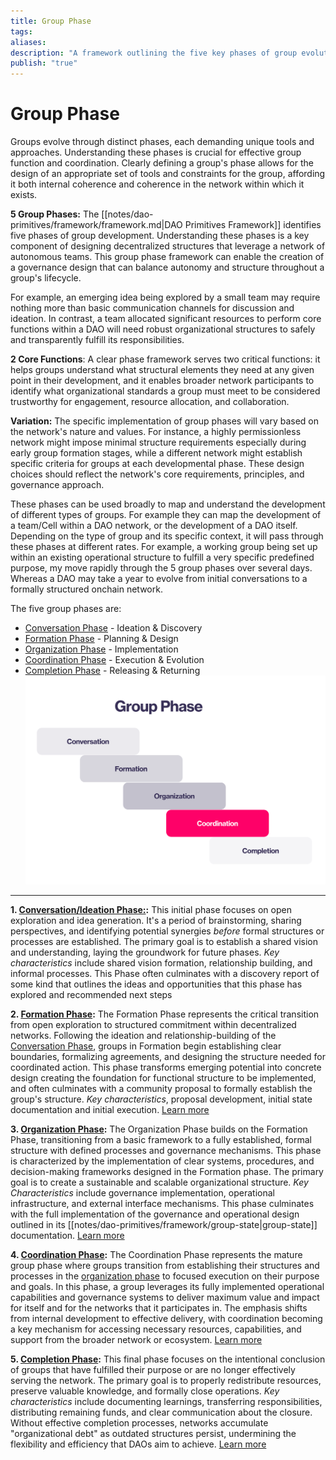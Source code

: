 ```yaml
---
title: Group Phase
tags: 
aliases: 
description: "A framework outlining the five key phases of group evolution, tailored for DAO contexts."
publish: "true"
---
```


# Group Phase

Groups evolve through distinct phases, each demanding unique tools and approaches. Understanding these phases is crucial for effective group function and coordination. Clearly defining a group's phase allows for the design of an appropriate set of tools and constraints for the group, affording it both internal coherence and coherence in the network within which it exists.  




**5 Group Phases:** The [[notes/dao-primitives/framework/framework.md|DAO Primitives Framework]] identifies five phases of group development. Understanding these phases is a key component of designing decentralized structures that leverage a network of autonomous teams. This group phase framework can enable the creation of a governance design that can balance autonomy and structure throughout a group's lifecycle.

For example, an emerging idea being explored by a small team may require nothing more than basic communication channels for discussion and ideation. In contrast, a team allocated significant resources to perform core functions within a DAO will need robust organizational structures to safely and transparently fulfill its responsibilities.

**2 Core Functions**: A clear phase framework serves two critical functions: it helps groups understand what structural elements they need at any given point in their development, and it enables broader network participants to identify what organizational standards a group must meet to be considered trustworthy for engagement, resource allocation, and collaboration.

**Variation:** The specific implementation of group phases will vary based on the network's nature and values. For instance, a highly  permissionless network might impose minimal structure requirements especially during early group formation stages, while a different network might establish specific criteria for groups at each developmental phase. These design choices should reflect the network's core requirements, principles, and governance approach.

These phases can be used broadly to map and understand the development of different types of groups. For example they can map the development of a team/Cell within a DAO network, or the development of a DAO itself. Depending on the type of group and its specific context, it will pass through these phases at different rates. For example, a working group being set up within an existing operational structure to fulfill a very specific predefined purpose, my move rapidly through the 5 group phases over several days. Whereas a DAO may take a year to evolve from initial conversations to a formally structured onchain network. 

The five group phases are: 

- [Conversation Phase](notes/dao-primitives/framework/group-phase/conversation.md) - Ideation & Discovery 
- [Formation Phase](notes/dao-primitives/framework/group-phase/formation.md) - Planning & Design
- [Organization Phase](notes/dao-primitives/framework/group-phase/organization.md) - Implementation
- [Coordination Phase](notes/dao-primitives/framework/group-phase/coordination.md) - Execution & Evolution
- [Completion Phase](notes/dao-primitives/framework/group-phase/completion.md) - Releasing & Returning
 ![](attachments/Pasted%20image%2020250213104038.png) 
 
---


**1. [Conversation/Ideation Phase:](notes/dao-primitives/framework/group-phase/conversation.md):** This initial phase focuses on open exploration and idea generation.  It's a period of brainstorming, sharing perspectives, and identifying potential synergies *before* formal structures or processes are established.  The primary goal is to establish a shared vision and understanding, laying the groundwork for future phases.  *Key characteristics* include shared vision formation, relationship building, and informal processes. This Phase often culminates with a discovery report of some kind that outlines the ideas and opportunities that this phase has explored and recommended next steps

**2. [Formation Phase](notes/dao-primitives/framework/group-phase/formation.md):** The Formation Phase represents the critical transition from open exploration to structured commitment within decentralized networks. Following the ideation and relationship-building of the [Conversation Phase](notes/dao-primitives/framework/group-phase/conversation.md), groups in Formation begin establishing clear boundaries, formalizing agreements, and designing the structure needed for coordinated action. This phase transforms emerging potential into concrete design creating the foundation for functional structure to be implemented, and often culminates with a community proposal to formally establish the group's structure. *Key characteristics*, proposal development, initial state documentation and initial execution. [Learn more](notes/dao-primitives/framework/group-phase/formation.md)

**3. [Organization Phase](notes/dao-primitives/framework/group-phase/organization.md):**  The Organization Phase builds on the Formation Phase, transitioning from a basic framework to a fully established, formal structure with defined processes and governance mechanisms. This phase is characterized by the implementation of clear systems, procedures, and decision-making frameworks designed in the Formation phase. The primary goal is to create a sustainable and scalable organizational structure.  *Key Characteristics* include governance implementation, operational infrastructure, and external interface mechanisms. This phase culminates with the full implementation of the governance and operational design outlined in its [[notes/dao-primitives/framework/group-state|group-state]] documentation.  [Learn more](notes/dao-primitives/framework/group-phase/organization.md)

**4. [Coordination Phase](notes/dao-primitives/framework/group-phase/coordination.md):** The Coordination Phase represents the mature group phase where groups transition from establishing their structures and processes in the [organization phase](notes/dao-primitives/framework/group-phase/organization.md) to focused execution on their purpose and goals. In this phase, a group leverages its fully implemented operational capabilities and governance systems to deliver maximum value and impact for itself and for the networks that it participates in. The emphasis shifts from internal development to effective delivery, with coordination becoming a key mechanism for accessing necessary resources, capabilities, and support from the broader network or ecosystem. [Learn more](notes/dao-primitives/framework/group-scale/coordination.md)

**5. [Completion Phase](notes/dao-primitives/framework/group-phase/completion.md):** 
This final phase focuses on the intentional conclusion of groups that have fulfilled their purpose or are no longer effectively serving the network. The primary goal is to properly redistribute resources, preserve valuable knowledge, and formally close operations. *Key characteristics* include documenting learnings, transferring responsibilities, distributing remaining funds, and clear communication about the closure. Without effective completion processes, networks accumulate "organizational debt" as outdated structures persist, undermining the flexibility and efficiency that DAOs aim to achieve. [Learn more](notes/dao-primitives/framework/group-phase/completion.md) 


